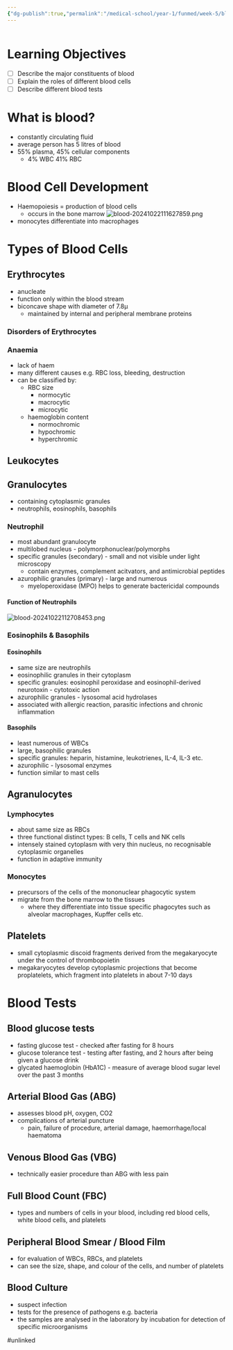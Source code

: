 ```yaml
---
{"dg-publish":true,"permalink":"/medical-school/year-1/funmed/week-5/blood/","tags":["funmed"]}
---
```


```table-of-contents
```
# Learning Objectives
- [ ] Describe the major constituents of blood
- [ ] Explain the roles of different blood cells
- [ ] Describe different blood tests

# What is blood?
- constantly circulating fluid
- average person has 5 litres of blood
- 55% plasma, 45% cellular components
	- 4% WBC 41% RBC

# Blood Cell Development
- Haemopoiesis = production of blood cells
	- occurs in the bone marrow
![blood-20241022111627859.png](/img/user/Medical%20School/Year%201/funmed/week%205/attachments/blood-20241022111627859.png)
- monocytes differentiate into macrophages

# Types of Blood Cells
## Erythrocytes
- anucleate
- function only within the blood stream
- biconcave shape with diameter of 7.8µ
	- maintained by internal and peripheral membrane proteins

### Disorders of Erythrocytes
### Anaemia
- lack of haem
- many different causes e.g. RBC loss, bleeding, destruction
- can be classified by:
	- RBC size
		- normocytic
		- macrocytic
		- microcytic
	- haemoglobin content
		- normochromic
		- hypochromic
		- hyperchromic

## Leukocytes
## Granulocytes
- containing cytoplasmic granules
- neutrophils, eosinophils, basophils
### Neutrophil
- most abundant granulocyte
- multilobed nucleus - polymorphonuclear/polymorphs
- specific granules (secondary) - small and not visible under light microscopy
	- contain enzymes, complement acitvators, and antimicrobial peptides
- azurophilic granules (primary) - large and numerous
	- myeloperoxidase (MPO) helps to generate bactericidal compounds

#### Function of Neutrophils
![blood-20241022112708453.png](/img/user/Medical%20School/Year%201/funmed/week%205/attachments/blood-20241022112708453.png)

### Eosinophils & Basophils
#### Eosinophils
-  same size are neutrophils
- eosinophilic granules in their cytoplasm
- specific granules: eosinophil peroxidase and eosinophil-derived neurotoxin - cytotoxic action
- azurophilic granules - lysosomal acid hydrolases
- associated with allergic reaction, parasitic infections and chronic inflammation
#### Basophils
- least numerous of WBCs
- large, basophilic granules
- specific granules: heparin, histamine, leukotrienes, IL-4, IL-3 etc.
- azurophilic - lysosomal enzymes
- function similar to mast cells
## Agranulocytes
### Lymphocytes 
- about same size as RBCs
- three functional distinct types: B cells, T cells and NK cells
- intensely stained cytoplasm with very thin nucleus, no recognisable cytoplasmic organelles
- function in adaptive immunity
### Monocytes
- precursors of the cells of the mononuclear phagocytic system
- migrate from the bone marrow to the tissues 
	- where they differentiate into tissue specific phagocytes such as alveolar macrophages, Kupffer cells etc.

## Platelets
- small cytoplasmic discoid fragments derived from the megakaryocyte under the control of thrombopoietin
- megakaryocytes develop cytoplasmic projections that become proplatelets, which fragment into platelets in about 7-10 days

# Blood Tests
## Blood glucose tests
- fasting glucose test - checked after fasting for 8 hours
- glucose tolerance test - testing after fasting, and 2 hours after being given a glucose drink
- glycated haemoglobin (HbA1C) - measure of average blood sugar level over the past 3 months

## Arterial Blood Gas (ABG)
- assesses blood pH, oxygen, CO2
- complications of arterial puncture
	- pain, failure of procedure, arterial damage, haemorrhage/local haematoma

## Venous Blood Gas (VBG)
- technically easier procedure than ABG with less pain

## Full Blood Count (FBC)
- types and numbers of cells in your blood, including red blood cells, white blood cells, and platelets

## Peripheral Blood Smear / Blood Film
- for evaluation of WBCs, RBCs, and platelets
- can see the size, shape, and colour of the cells, and number of platelets

## Blood Culture
- suspect infection
- tests for the presence of pathogens e.g. bacteria
- the samples are analysed in the laboratory by incubation for detection of specific microorganisms


#unlinked 